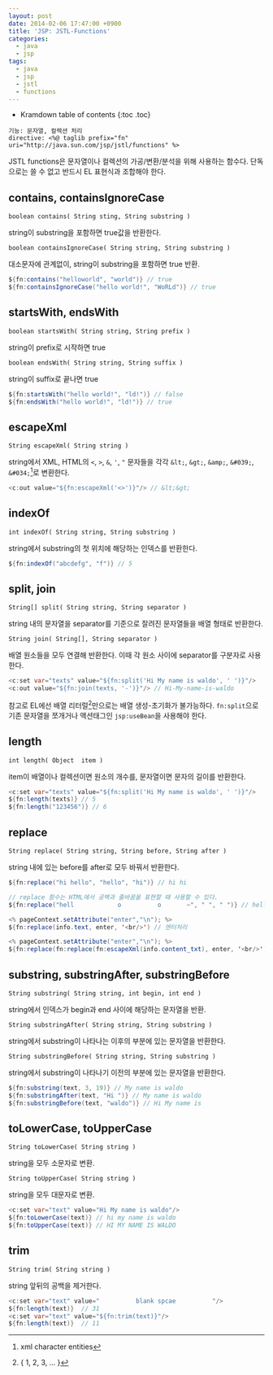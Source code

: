 ```yaml
---
layout: post
date: 2014-02-06 17:47:00 +0900
title: 'JSP: JSTL-Functions'
categories:
  - java
  - jsp
tags:
  - java
  - jsp
  - jstl
  - functions
---
```


* Kramdown table of contents
{:toc .toc}

```
기능: 문자열, 컬렉션 처리
directive: <%@ taglib prefix="fn" uri="http://java.sun.com/jsp/jstl/functions" %>
```

JSTL functions은 문자열이나 컬렉션의 가공/변환/분석을 위해 사용하는 함수다. 단독으로는 쓸 수 없고 반드시 EL 표현식과 조합해야 한다.

## contains, containsIgnoreCase

```
boolean contains( String sting, String substring )
```

string이 substring을 포함하면 true값을  반환한다.

```
boolean containsIgnoreCase( String string, String substring )
```

대소문자에 관계없이, string이 substring을 포함하면 true 반환.

```java
${fn:contains("helloworld", "world")} // true
${fn:containsIgnoreCase("hello world!", "WoRLd")} // true
```

## startsWith, endsWith

```
boolean startsWith( String string, String prefix )
```

string이 prefix로 시작하면 true

```
boolean endsWith( String string, String suffix )
```

string이 suffix로 끝나면 true

```java
${fn:startsWith("hello world!", "ld!")} // false
${fn:endsWith("hello world!", "ld!")} // true
```

## escapeXml

```
String escapeXml( String string )
```

string에서 XML, HTML의 `<`, `>`, `&`, `'`, `"` 문자들을 각각 `&lt;`, `&gt;`, `&amp;`, `&#039;`, `&#034;`[^1]로 변환한다.

```java
<c:out value="${fn:escapeXml('<>')}"/> // &lt;&gt;
```

## indexOf

```
int indexOf( String string, String substring )
```

string에서 substring의 첫 위치에 해당하는 인덱스를 반환한다.

```java
${fn:indexOf("abcdefg", "f")} // 5
```

## split, join

```
String[] split( String string, String separator )
```

string 내의 문자열을 separator를 기준으로 잘려진 문자열들을 배열 형태로 반환한다.

```
String join( String[], String separator )
```

배열 원소들을 모두 연결해 반환한다. 이때 각 원소 사이에 separator를 구분자로 사용한다.

```java
<c:set var="texts" value="${fn:split('Hi My name is waldo', ' ')}"/>
<c:out value="${fn:join(texts, '-')}"/> // Hi-My-name-is-waldo
```

참고로 EL에선 배열 리터럴[^2]만으로는 배열 생성-초기화가 불가능하다. `fn:split`으로 기존 문자열을 쪼개거나 액션태그인 `jsp:useBean`을 사용해야 한다.

## length

```
int length( Object  item )
```

item이 배열이나 컬렉션이면 원소의 개수를, 문자열이면 문자의 길이를 반환한다.

```java
<c:set var="texts" value="${fn:split('Hi My name is waldo', ' ')}"/>
${fn:length(texts)} // 5
${fn:length("123456")} // 6
```

## replace

```
String replace( String string, String before, String after )
```

string 내에 있는 before를 after로 모두 바꿔서 반환한다.

```java
${fn:replace("hi hello", "hello", "hi")} // hi hi

// replace 함수는 HTML에서 공백과 줄바꿈을 표현할 때 사용할 수 있다.
${fn:replace("hell            o          o       ~", " ", " ")} // hell            o          o       ~

<% pageContext.setAttribute("enter","\n"); %>
${fn:replace(info.text, enter, '<br/>') // 엔터처리

<% pageContext.setAttribute("enter","\n"); %>
${fn:replace(fn:replace(fn:escapeXml(info.content_txt), enter, '<br/>') , ' ', ' ')} // 엔터와 공백 처리
```

## substring, substringAfter, substringBefore

```
String substring( String string, int begin, int end )
```

string에서 인덱스가 begin과 end 사이에 해당하는 문자열을 반환.

```
String substringAfter( String string, String substring )
```

string에서 substring이 나타나는 이후의 부분에 있는 문자열을 반환한다.

```
String substringBefore( String string, String substring )
```

string에서 substring이 나타나기 이전의 부분에 있는 문자열을 반환한다.

```java
${fn:substring(text, 3, 19)} // My name is waldo
${fn:substringAfter(text, "Hi ")} // My name is waldo
${fn:substringBefore(text, "waldo")} // Hi My name is
```

## toLowerCase, toUpperCase

```
String toLowerCase( String string )
```

string을 모두 소문자로 변환.

```
String toUpperCase( String string )
```

string을 모두 대문자로 변환.

```java
<c:set var="text" value="Hi My name is waldo"/>
${fn:toLowerCase(text)} // hi my name is waldo
${fn:toUpperCase(text)} // HI MY NAME IS WALDO
```

## trim

```
String trim( String string )
```

string 앞뒤의 공백을 제거한다.

```java
<c:set var="text" value="          blank spcae          "/>
${fn:length(text)}  // 31
<c:set var="text" value="${fn:trim(text)}"/>
${fn:length(text)}  // 11
```

[^1]: xml character entities
[^2]: { 1, 2, 3, ... }
